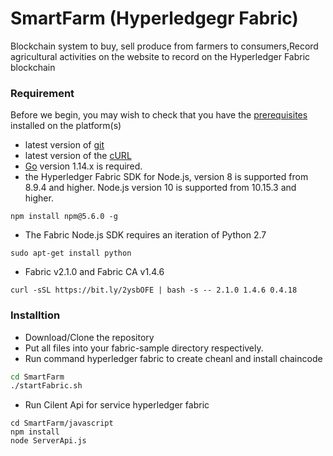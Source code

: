 # SmartFarm (Hyperledgegr Fabric)

Blockchain system to buy, sell produce from farmers to consumers,Record agricultural activities on the website to record on the Hyperledger Fabric blockchain
### Requirement
Before we begin, you may wish to check that you have the  [prerequisites](https://hyperledger-fabric.readthedocs.io/en/release-2.0/prereqs.html#) installed on the platform(s) 
  - latest version of [git](https://git-scm.com/downloads)
  - latest version of the [cURL](https://curl.haxx.se/download.html)
  - [Go](https://golang.org/dl/) version 1.14.x is required.
  - the Hyperledger Fabric SDK for Node.js, version 8 is supported from 8.9.4 and higher. Node.js version 10 is supported from 10.15.3 and higher.
```
npm install npm@5.6.0 -g
```
- The Fabric Node.js SDK requires an iteration of Python 2.7
```
sudo apt-get install python
```
-  Fabric v2.1.0 and Fabric CA v1.4.6
```
curl -sSL https://bit.ly/2ysbOFE | bash -s -- 2.1.0 1.4.6 0.4.18
```
### Installtion
- Download/Clone the repository
- Put all files into your fabric-sample directory respectively.
- Run command hyperledger fabric to create cheanl and install chaincode 
```sh
cd SmartFarm
./startFabric.sh
```
- Run Cilent Api for service hyperledger fabric

```
cd SmartFarm/javascript
npm install
node ServerApi.js
```
